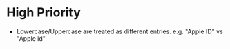 
# High Priority
- Lowercase/Uppercase are treated as different entries. e.g. "Apple ID" vs "Apple id"

